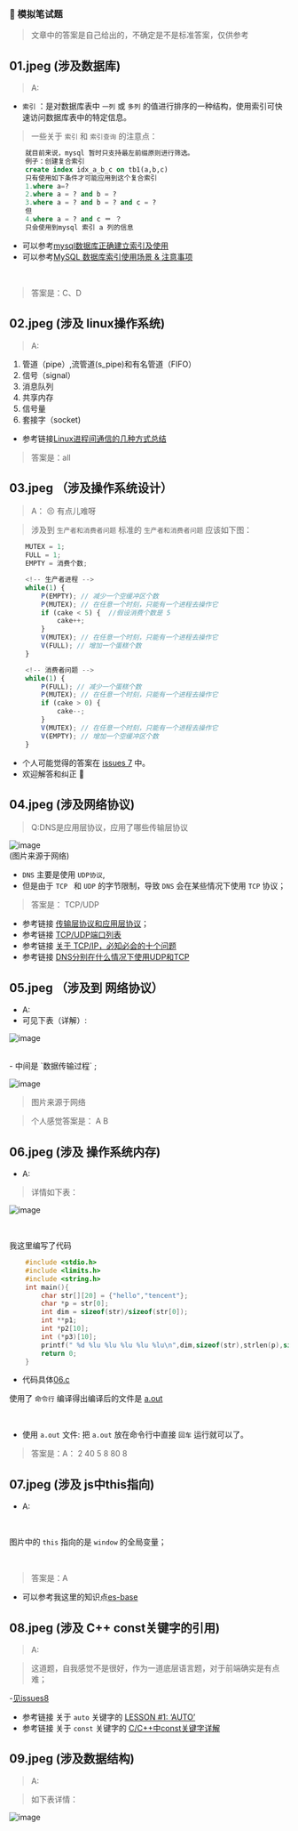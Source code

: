 ### 📖 模拟笔试题

> 文章中的答案是自己给出的，不确定是不是标准答案，仅供参考

## 01.jpeg (涉及数据库)
> A:
- `索引` ：是对数据库表中 `一列` 或 `多列` 的值进行排序的一种结构，使用索引可快速访问数据库表中的特定信息。
> 一些关于 `索引` 和 `索引查询` 的注意点：
```sql
    就目前来说，mysql 暂时只支持最左前缀原则进行筛选。
    例子：创建复合索引
    create index idx_a_b_c on tb1(a,b,c)
    只有使用如下条件才可能应用到这个复合索引
    1.where a=?
    2.where a = ? and b = ?
    3.where a = ? and b = ? and c = ?
    但
    4.where a = ? and c ＝ ？
    只会使用到mysql 索引 a 列的信息
```
- 可以参考[mysql数据库正确建立索引及使用](http://blog.51cto.com/4925054/1097107)
- 可以参考[MySQL 数据库索引使用场景 & 注意事项](https://juejin.im/entry/58ef200144d904006cdf29c2)

<br>

> 答案是：C、D

## 02.jpeg (涉及 linux操作系统)
> A:
1. 管道（pipe）,流管道(s_pipe)和有名管道（FIFO）
2. 信号（signal）
3. 消息队列
4. 共享内存
5. 信号量
6. 套接字（socket)

- 参考链接[Linux进程间通信的几种方式总结](https://blog.csdn.net/gatieme/article/details/50908749)

> 答案是：all

## 03.jpeg （涉及操作系统设计）
> A： 😣 有点儿难呀

> 涉及到 `生产者和消费者问题` 
> 标准的 `生产者和消费者问题` 应该如下图：
```js
    MUTEX = 1;
    FULL = 1;
    EMPTY = 消费个数;
```
```js
    <!-- 生产者进程 -->
    while(1) {
        P(EMPTY); // 减少一个空缓冲区个数
        P(MUTEX); // 在任意一个时刻，只能有一个进程去操作它
        if (cake < 5) {  //假设消费个数是 5
            cake++;
        }
        V(MUTEX); // 在任意一个时刻，只能有一个进程去操作它
        V(FULL); // 增加一个蛋糕个数
    }
```

```js
    <!-- 消费者问题 -->
    while(1) {
        P(FULL); // 减少一个蛋糕个数
        P(MUTEX); // 在任意一个时刻，只能有一个进程去操作它
        if (cake > 0) {
            cake--;
        }
        V(MUTEX); // 在任意一个时刻，只能有一个进程去操作它
        V(EMPTY); // 增加一个空缓冲区个数
    }
```

- 个人可能觉得的答案在 [issues 7](https://github.com/heycqing/KillTime/issues/7) 中。
- 欢迎解答和纠正 🐾 

## 04.jpeg (涉及网络协议)
> Q:DNS是应用层协议，应用了哪些传输层协议

![image](./showImgs/1.png)
<br>
(图片来源于网络)
- `DNS` 主要是使用 `UDP协议`,
- 但是由于 `TCP ` 和 `UDP` 的字节限制，导致 `DNS` 会在某些情况下使用 `TCP` 协议；

> 答案是： TCP/UDP
- 参考链接 [传输层协议和应用层协议](https://blog.csdn.net/qq_35733751/article/details/80114251)；
- 参考链接 [TCP/UDP端口列表](https://zh.wikipedia.org/wiki/TCP/UDP%E7%AB%AF%E5%8F%A3%E5%88%97%E8%A1%A8)
- 参考链接 [关于 TCP/IP，必知必会的十个问题](https://juejin.im/post/598ba1d06fb9a03c4d6464ab)
- 参考链接 [DNS分别在什么情况下使用UDP和TCP](https://www.cnblogs.com/549294286/p/5172435.html)


## 05.jpeg （涉及到 网络协议）
- A:
- 可见下表（详解）:

![image](./showImgs/threehand.png)

<br>
- 中间是 `数据传输过程` ;
<br>

![image](./showImgs/four.png)

> 图片来源于网络

> 个人感觉答案是： A B

## 06.jpeg (涉及 操作系统内存)
- A:
> 详情如下表：

![image](./showImgs/32-64.jpg)

<br>

我这里编写了代码
```c
    #include <stdio.h>
    #include <limits.h>
    #include <string.h>
    int main(){
        char str[][20] = {"hello","tencent"};
        char *p = str[0];
        int dim = sizeof(str)/sizeof(str[0]);
        int **p1;
        int *p2[10];
        int (*p3)[10];
        printf(" %d %lu %lu %lu %lu %lu\n",dim,sizeof(str),strlen(p),sizeof(p1),sizeof(p2),sizeof(p3));
        return 0;
    }
```

- 代码具体[06.c](./c/06.c)

使用了 `命令行` 编译得出编译后的文件是 [a.out](./c/a.out)

<br>

- 使用 `a.out` 文件: 把 `a.out` 放在命令行中直接 `回车` 运行就可以了。

> 答案是：A： 2 40 5 8 80 8

## 07.jpeg (涉及 js中this指向)
- A:

<br>

图片中的 `this` 指向的是 `window` 的全局变量；

<br>

> 答案是：A

- 可以参考我这里的知识点[es-base](../es-base/readme.md)

## 08.jpeg (涉及 C++ const关键字的引用)
> A:

> 这道题，自我感觉不是很好，作为一道底层语言题，对于前端确实是有点难；

-[见issues8](https://github.com/heycqing/KillTime/issues/8)

- 参考链接 关于 `auto` 关键字的 [LESSON #1: ‘AUTO’](https://mbevin.wordpress.com/2012/11/13/auto/)
- 参考链接 关于 `const` 关键字的 [C/C++中const关键字详解](https://www.cnblogs.com/yc_sunniwell/archive/2010/07/14/1777416.html)


## 09.jpeg (涉及数据结构)
> A:

> 如下表详情：

![image](./showImgs/dataStruction.png)

